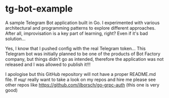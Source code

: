 # tg-bot-example
A sample Telegram Bot application built in Go. I experimented with various architectural and programming patterns to explore different approaches. After all, improvisation is a key part of learning, right? Even if it's bad solution...

Yes, I know that I pushed config with the real Telegram token...
This Telegram bot was initially planned to be one of the products of Bot Factory company, but things didn't go as intended, therefore the application was not released and I was allowed to publish it!!!

I apologise but this GitHub repository will not have a proper README.md file. 
If нщг really want to take a look on my repos and hire me please see other repos like https://github.com/ilborsch/go-grpc-auth (this one is very good)
